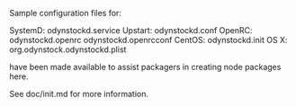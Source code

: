 Sample configuration files for:

SystemD: odynstockd.service
Upstart: odynstockd.conf
OpenRC:  odynstockd.openrc
         odynstockd.openrcconf
CentOS:  odynstockd.init
OS X:    org.odynstock.odynstockd.plist

have been made available to assist packagers in creating node packages here.

See doc/init.md for more information.
